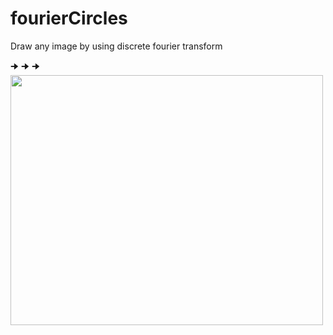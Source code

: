 # fourierCircles
Draw any image by using discrete fourier transform

🠊 🠊 🠊 <img src="https://github.com/shlomip100/fourierCircles/blob/main/Examples/gifs/elephant.gif" width="500" height="400" />
